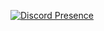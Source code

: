 [![Discord Presence](https://lanyard-profile-readme.vercel.app/api/:id)](https://discord.com/users/545636523580850186)
